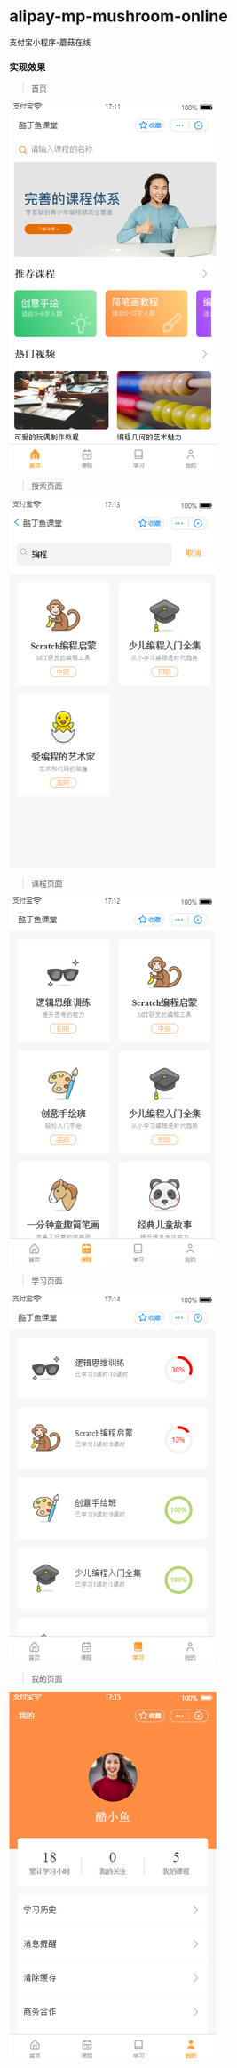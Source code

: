 # alipay-mp-mushroom-online
支付宝小程序-蘑菇在线

### 实现效果

> 首页

![image-20200110171215835](assets/image-20200110171215835.png)

> 搜索页面

![image-20200110171422269](assets/image-20200110171422269.png)

> 课程页面

![image-20200110171305582](assets/image-20200110171305582.png)

> 学习页面

![image-20200110171525187](assets/image-20200110171525187.png)

> 我的页面

![image-20200110171547307](assets/image-20200110171547307.png)


